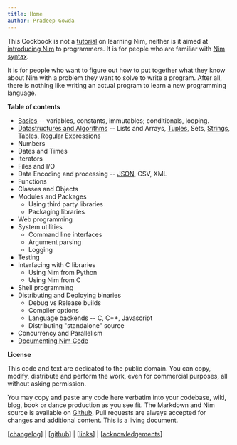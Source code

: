 ```yaml
---
title: Home
author: Pradeep Gowda
---
```


This Cookbook is not a [tutorial](https://nim-lang.org/docs/tut1.html) on learning Nim, neither is it aimed at [introducing Nim](http://howistart.org/posts/nim/1/index.html) to programmers. It is for people who are familiar with [Nim syntax](https://nim-lang.org/docs/manual.html).

It is for people who want to figure out how to put together what they know about Nim with a problem they want to solve to write a program.
After all, there is nothing like writing an actual program to learn a new programming language.


**Table of contents**

* [Basics](basics.html) -- variables, constants, immutables; conditionals, looping.
* [Datastructures and Algorithms](dsalgo.html) -- Lists and Arrays, [Tuples](tuples.html), Sets, [Strings](strings.html), [Tables](tables.html), Regular Expressions
* Numbers
* Dates and Times
* Iterators
* Files and I/O
* Data Encoding and processing -- [JSON](json.html), CSV, XML
* Functions
* Classes and Objects
* Modules and Packages
	+ Using third party libraries
	+ Packaging libraries
* Web programming
* System utilities
	+ Command line interfaces
	+ Argument parsing
	+ Logging
* Testing
* Interfacing with C libraries
	+ Using Nim from Python
	+ Using Nim from C
* Shell programming
* Distributing and Deploying binaries
	+ Debug vs Release builds
	+ Compiler options
	+ Language backends -- C, C++, Javascript
	+ Distributing "standalone" source
* Concurrency and Parallelism
* [Documenting Nim Code](docs.html)



**License**

This code and text are dedicated to the public domain. You can copy, modify, distribute and perform the work, even for commercial purposes, all without asking permission.

You may copy and paste any code here verbatim into your codebase, wiki, blog, book or dance production as you see fit. The Markdown and Nim source is available on [Github](https://github.com/btbytes/nim-cookbook/). Pull requests are always accepted for changes and additional content. This is a living document.

[[changelog](changelog.html)] | [[github](https://github.com/btbytes/nim-cookbook/)] | [[links](links.html)] | [[acknowledgements](acknowledgements.html)]
